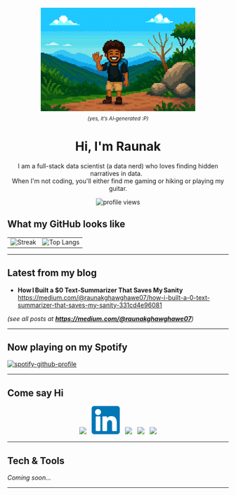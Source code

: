 <!-- === Banner ========================================================== -->
<p align="center">
  <img src="images/banner.png" alt="banner" width="70%">
  <br>
  <sub><em>(yes, it’s AI‑generated :P)</em></sub>
</p>

<h1 align="center">Hi, I'm Raunak</h1>

<p align="center">
  I am a full-stack data scientist (a data nerd) who loves finding hidden narratives in data. &nbsp<br>
  When I'm not coding, you'll either find me gaming or hiking or playing my guitar.
</p>

<!-- === Visitor counter (auto-increments) =============================== -->
<p align="center">
  <img src="https://komarev.com/ghpvc/?username=raunakg98&style=flat&color=blue" alt="profile views">
</p>

## What my GitHub looks like

| | |
|---|---|
| ![Streak](https://streak-stats.demolab.com?user=raunakg98&theme=tokyonight) | ![Top Langs](https://github-readme-stats.vercel.app/api/top-langs/?username=raunakg98&layout=compact&theme=tokyonight&langs_count=8) |


---

## Latest from my blog
<!-- Blog posts are injected below by GitHub Action -->
<!-- BLOG-POST-LIST:START -->
<!-- BLOG-POST-LIST:END -->
- **How I Built a $0 Text‑Summarizer That Saves My Sanity**  
  <https://medium.com/@raunakghawghawe07/how-i-built-a-0-text-summarizer-that-saves-my-sanity-331cd4e96081>

*(see all posts at **<https://medium.com/@raunakghawghawe07>**)*

---

## Now playing on my Spotify
[![spotify-github-profile](https://spotify-github-profile.kittinanx.com/api/view?uid=v5nv4l5yu733wzvej1rxn4gcb&cover_image=true&theme=novatorem&show_offline=false&background_color=121212&interchange=true&bar_color=53b14f&bar_color_cover=false)](https://spotify-github-profile.kittinanx.com/api/view?uid=v5nv4l5yu733wzvej1rxn4gcb&redirect=true)

---

## Come say Hi

<p align="center">
  <a href="https://instagram.com/i_ronik"><img height="64" src="https://cdn.simpleicons.org/instagram"></a>&nbsp;&nbsp;
  <a href="https://linkedin.com/in/raunak-gh"><img height="64" src="images/linkedin-svgrepo-com.svg"></a>&nbsp;&nbsp;
  <a href="https://personal-portfolio-site-kxxo.vercel.app/"><img height="64" src="https://cdn.simpleicons.org/vercel"></a>&nbsp;&nbsp;
  <a href="https://medium.com/@raunakghawghawe07"><img height="64" src="https://cdn.simpleicons.org/medium"></a>&nbsp;&nbsp;
  <a href="mailto:raunakghawghawe07@gmail.com"><img height="64" src="https://cdn.simpleicons.org/gmail"></a>
</p>

---

## Tech & Tools
<!-- Swap in icons later – example format shown -->
<!-- ![Python](https://cdn.simpleicons.org/python/3776AB?style=for-the-badge&logoColor=white) -->
*Coming soon…*

---
